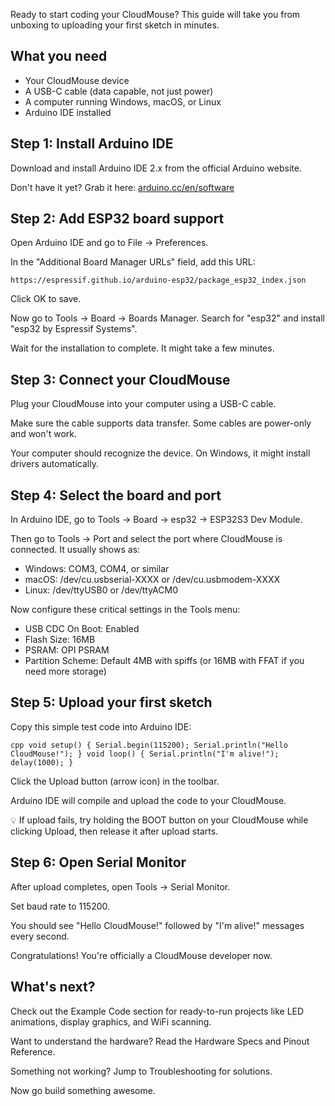 Ready to start coding your CloudMouse? This guide will take you from unboxing to uploading your first sketch in minutes.

## What you need

  * Your CloudMouse device
  * A USB-C cable (data capable, not just power)
  * A computer running Windows, macOS, or Linux
  * Arduino IDE installed

## Step 1: Install Arduino IDE

Download and install Arduino IDE 2.x from the official Arduino website.

Don't have it yet? Grab it here: [arduino.cc/en/software](https://www.arduino.cc/en/software)

## Step 2: Add ESP32 board support

Open Arduino IDE and go to File -> Preferences.

In the "Additional Board Manager URLs" field, add this URL:

`https://espressif.github.io/arduino-esp32/package_esp32_index.json`

Click OK to save.

Now go to Tools -> Board -> Boards Manager. Search for "esp32" and install "esp32 by Espressif Systems".

Wait for the installation to complete. It might take a few minutes.

## Step 3: Connect your CloudMouse

Plug your CloudMouse into your computer using a USB-C cable.

Make sure the cable supports data transfer. Some cables are power-only and won't work.

Your computer should recognize the device. On Windows, it might install drivers automatically.

## Step 4: Select the board and port

In Arduino IDE, go to Tools -> Board -> esp32 -> ESP32S3 Dev Module.

Then go to Tools -> Port and select the port where CloudMouse is connected. It usually shows as:

  * Windows: COM3, COM4, or similar
  * macOS: /dev/cu.usbserial-XXXX or /dev/cu.usbmodem-XXXX
  * Linux: /dev/ttyUSB0 or /dev/ttyACM0

Now configure these critical settings in the Tools menu:

  * USB CDC On Boot: Enabled
  * Flash Size: 16MB
  * PSRAM: OPI PSRAM
  * Partition Scheme: Default 4MB with spiffs (or 16MB with FFAT if you need more storage)

## Step 5: Upload your first sketch

Copy this simple test code into Arduino IDE:

```cpp void setup() { Serial.begin(115200); Serial.println("Hello CloudMouse!"); } void loop() { Serial.println("I'm alive!"); delay(1000); } ``` 

Click the Upload button (arrow icon) in the toolbar.

Arduino IDE will compile and upload the code to your CloudMouse.

💡 If upload fails, try holding the BOOT button on your CloudMouse while clicking Upload, then release it after upload starts.

## Step 6: Open Serial Monitor

After upload completes, open Tools -> Serial Monitor.

Set baud rate to 115200.

You should see "Hello CloudMouse!" followed by "I'm alive!" messages every second.

Congratulations! You're officially a CloudMouse developer now.

## What's next?

Check out the Example Code section for ready-to-run projects like LED animations, display graphics, and WiFi scanning.

Want to understand the hardware? Read the Hardware Specs and Pinout Reference.

Something not working? Jump to Troubleshooting for solutions.

Now go build something awesome.